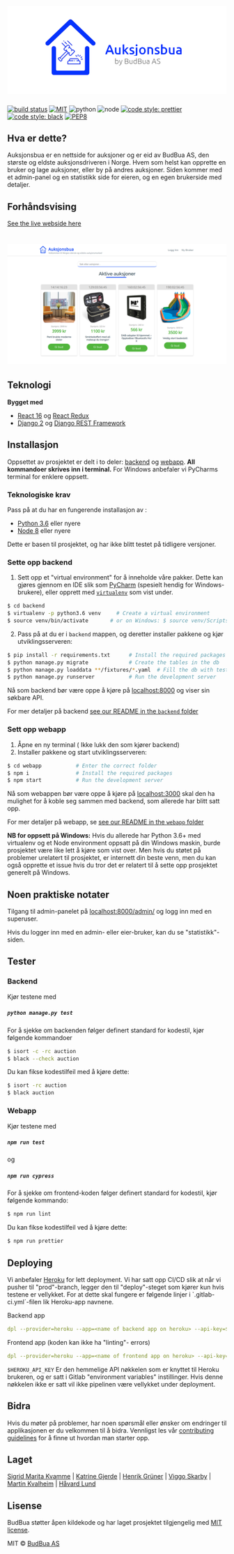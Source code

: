 # ![Aukjonsbua](media/budbua-banner.png)

[![build status](https://gitlab.stud.idi.ntnu.no/programvareutvikling-v19/gruppe-67/badges/master/pipeline.svg)](https://gitlab.stud.idi.ntnu.no/programvareutvikling-v19/gruppe-67/pipelines)
[![MIT](https://badgen.net/badge/license/MIT/green?style=flat-square)](https://en.wikipedia.org/wiki/MIT_License)
![python](https://img.shields.io/badge/python-3.6+-blue.svg)
![node](https://img.shields.io/badge/node-8+-blue.svg)
[![code style: prettier](https://img.shields.io/badge/code_style-prettier-ff69b4.svg)](https://github.com/prettier/prettier)
[![code style: black](https://img.shields.io/badge/code%20style-black-000000.svg)](https://github.com/ambv/black)
[![PEP8](https://img.shields.io/badge/code%20style-pep8-orange.svg)](https://www.python.org/dev/peps/pep-0008/)

## Hva er dette? 
Auksjonsbua er en nettside for auksjoner og er eid av BudBua AS, den største og eldste auksjonsdriveren i Norge. Hvem som helst kan opprette en bruker og lage auksjoner, eller by på andres auksjoner. Siden kommer med et admin-panel og en statistikk side for eieren, og en egen brukerside med detaljer.

## Forhåndsvising

[See the live webside here](https://auksjonsbua.herokuapp.com/)

# ![Aukjonsbua](media/screenshot-landingpage.png)

## Teknologi

<b>Bygget med </b>


- [React 16](https://reactjs.org/) og [React Redux](https://react-redux.js.org/)
- [Django 2](https://www.djangoproject.com/) og [Django REST Framework](https://www.django-rest-framework.org/)

## Installasjon
Oppsettet av prosjektet er delt i to deler: [backend](https://gitlab.stud.idi.ntnu.no/programvareutvikling-v19/gruppe-67/tree/master/backend) og [webapp](https://gitlab.stud.idi.ntnu.no/programvareutvikling-v19/gruppe-67/tree/master/webapp).
<b>All kommandoer skrives inn i terminal.</b> For Windows anbefaler vi PyCharms terminal for enklere oppsett.

### Teknologiske krav
Pass på at du har en fungerende installasjon av : 

- [Python 3.6](https://www.python.org/) eller nyere
- [Node 8](https://nodejs.org/en/) eller nyere

Dette er basen til prosjektet, og har ikke blitt testet på tidligere versjoner.

### Sette opp backend
1. Sett opp et "virtual environment" for å inneholde våre pakker. Dette kan gjøres gjennom en IDE slik som  [PyCharm](https://www.jetbrains.com/pycharm/) (spesielt hendig for Windows-brukere), eller opprett med [`virtualenv`](https://virtualenv.pypa.io/en/stable/) som vist under.


```sh
$ cd backend
$ virtualenv -p python3.6 venv     # Create a virtual environment
$ source venv/bin/activate       # or on Windows: $ source venv/Scripts/activate
```
2. Pass på at du er i  `backend` mappen, og deretter installer pakkene og kjør utviklingsserveren:


```sh
$ pip install -r requirements.txt      # Install the required packages
$ python manage.py migrate             # Create the tables in the db
$ python manage.py loaddata **/fixtures/*.yaml  # Fill the db with test data, may skip this.
$ python manage.py runserver           # Run the development server
```

Nå som backend bør være oppe å kjøre på [localhost:8000](http://localhost:8000/) og viser sin søkbare API.

For mer detaljer på backend [see our README in the `backend` folder](backend/README.md)

### Sett opp webapp
1. Åpne en ny terminal ( Ikke lukk den som kjører backend)
2. Installer pakkene og start utviklingsserveren:


```sh
$ cd webapp           # Enter the correct folder
$ npm i               # Install the required packages
$ npm start           # Run the development server
```
Nå som webappen bør være oppe å kjøre på [localhost:3000](http://localhost:3000/) skal den ha mulighet for å koble seg sammen med backend, som allerede har blitt satt opp.

For mer detaljer på webapp, se [see our README in the `webapp` folder](webapp/README.md)

<b>NB for oppsett på Windows:</b>
Hvis du allerede har Python 3.6+ med virtualenv og et Node environment oppsatt på din Windows maskin, burde prosjektet være like lett å kjøre som vist over. Men hvis du støtet på problemer urelatert til prosjektet, er internett din beste venn, men du kan også opprette et issue hvis du tror det er relatert til å sette opp prosjektet generelt på Windows.


## Noen praktiske notater

Tilgang til admin-panelet på [localhost:8000/admin/](localhost:8000/admin/) og logg inn med en superuser.


Hvis du logger inn med en admin- eller eier-bruker, kan du se "statistikk"-siden. 

## Tester

### Backend

Kjør testene med

##### `python manage.py test`

For å sjekke om backenden følger definert standard for kodestil, kjør følgende kommandoer

```sh
$ isort -c -rc auction
$ black --check auction
```
Du kan fikse kodestilfeil med å kjøre dette:

```sh
$ isort -rc auction
$ black auction
```

### Webapp

Kjør testene med

##### `npm run test`

og


##### `npm run cypress`

For å sjekke om frontend-koden følger definert standard for kodestil, kjør følgende kommando:

```sh
$ npm run lint
```
Du kan fikse kodestilfeil ved å kjøre dette:

```sh
$ npm run prettier
```

## Deploying

Vi anbefaler [Heroku](https://www.heroku.com) for lett deployment. Vi har satt opp CI/CD slik at når vi pusher til "prod"-branch,  legger den til "deploy"-steget som kjører kun hvis testene er vellykket. For at dette skal fungere er følgende linjer i `.gitlab-ci.yml´-filen lik Heroku-app navnene.

Backend app

```yaml
dpl --provider=heroku --app=<name of backend app on heroku> --api-key=$HEROKU_API_KEY
```
Frontend app (koden kan ikke ha "linting"- errors)

```yaml
dpl --provider=heroku --app=<name of frontend app on heroku> --api-key=$HEROKU_API_KEY
```

`$HEROKU_API_KEY` Er den hemmelige API nøkkelen som er knyttet til Heroku brukeren, og er satt i Gitlab "environment variables" instillinger. Hvis denne nøkkelen ikke er satt vil ikke pipelinen være vellykket under deployment. 

## Bidra
Hvis du møter på problemer, har noen spørsmål eller ønsker om endringer til applikasjonen er du velkommen til å bidra. Vennligst les vår [contributing guidelines](CONTRIBUTING.md) for å finne ut hvordan man starter opp.

## Laget 
[Sigrid Marita Kvamme](https://github.com/cherrybeans)
| [Katrine Gjerde](https://gitlab.stud.idi.ntnu.no/katrinjg) | [Henrik Grüner](https://gitlab.stud.idi.ntnu.no/henrgr) | [Viggo Skarby](https://gitlab.stud.idi.ntnu.no/viggosk) | [Martin Kvalheim](https://gitlab.stud.idi.ntnu.no/martkval) | [Håvard Lund](https://gitlab.stud.idi.ntnu.no/haavalu)

## Lisense

BudBua støtter åpen kildekode og har laget prosjektet tilgjengelig med [MIT license](LICENSE).

MIT © [BudBua AS](https://auksjonsbua.herokuapp.com/)

